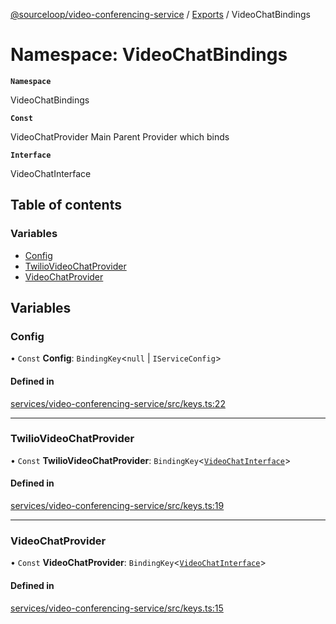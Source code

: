 [@sourceloop/video-conferencing-service](../README.md) / [Exports](../modules.md) / VideoChatBindings

# Namespace: VideoChatBindings

**`Namespace`**

VideoChatBindings

**`Const`**

VideoChatProvider Main Parent Provider which binds

**`Interface`**

VideoChatInterface

## Table of contents

### Variables

- [Config](VideoChatBindings.md#config)
- [TwilioVideoChatProvider](VideoChatBindings.md#twiliovideochatprovider)
- [VideoChatProvider](VideoChatBindings.md#videochatprovider)

## Variables

### Config

• `Const` **Config**: `BindingKey`<``null`` \| `IServiceConfig`\>

#### Defined in

[services/video-conferencing-service/src/keys.ts:22](https://github.com/sourcefuse/loopback4-microservice-catalog/blob/93a7f917/services/video-conferencing-service/src/keys.ts#L22)

___

### TwilioVideoChatProvider

• `Const` **TwilioVideoChatProvider**: `BindingKey`<[`VideoChatInterface`](../interfaces/VideoChatInterface.md)\>

#### Defined in

[services/video-conferencing-service/src/keys.ts:19](https://github.com/sourcefuse/loopback4-microservice-catalog/blob/93a7f917/services/video-conferencing-service/src/keys.ts#L19)

___

### VideoChatProvider

• `Const` **VideoChatProvider**: `BindingKey`<[`VideoChatInterface`](../interfaces/VideoChatInterface.md)\>

#### Defined in

[services/video-conferencing-service/src/keys.ts:15](https://github.com/sourcefuse/loopback4-microservice-catalog/blob/93a7f917/services/video-conferencing-service/src/keys.ts#L15)
